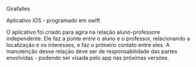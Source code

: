 Girafalles

Aplicativo iOS - programado em swift


O aplicativo foi criado para agira na relação aluno-professore independente.
Ele faz a ponte entre o aluno e o professor, relacionando a localização e os interesses, e 
faz o primeiro contato entre eles. A manutenção desse relação deve ser de responsabilidade
das partes envolvidas - podendo ser visada pelo app nas próximas versões.

